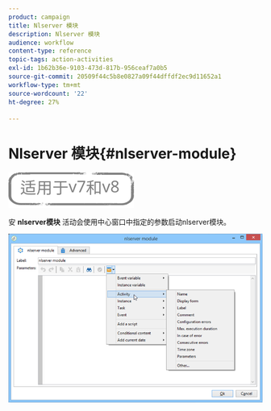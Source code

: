 ```yaml
---
product: campaign
title: Nlserver 模块
description: Nlserver 模块
audience: workflow
content-type: reference
topic-tags: action-activities
exl-id: 1b62b36e-9103-473d-817b-956ceaf7a0b5
source-git-commit: 20509f44c5b8e0827a09f44dffdf2ec9d11652a1
workflow-type: tm+mt
source-wordcount: '22'
ht-degree: 27%

---
```


# Nlserver 模块{#nlserver-module}

![](../../assets/common.svg)

安 **nlserver模块** 活动会使用中心窗口中指定的参数启动nlserver模块。

![](assets/nlserver_module_edit.png)
